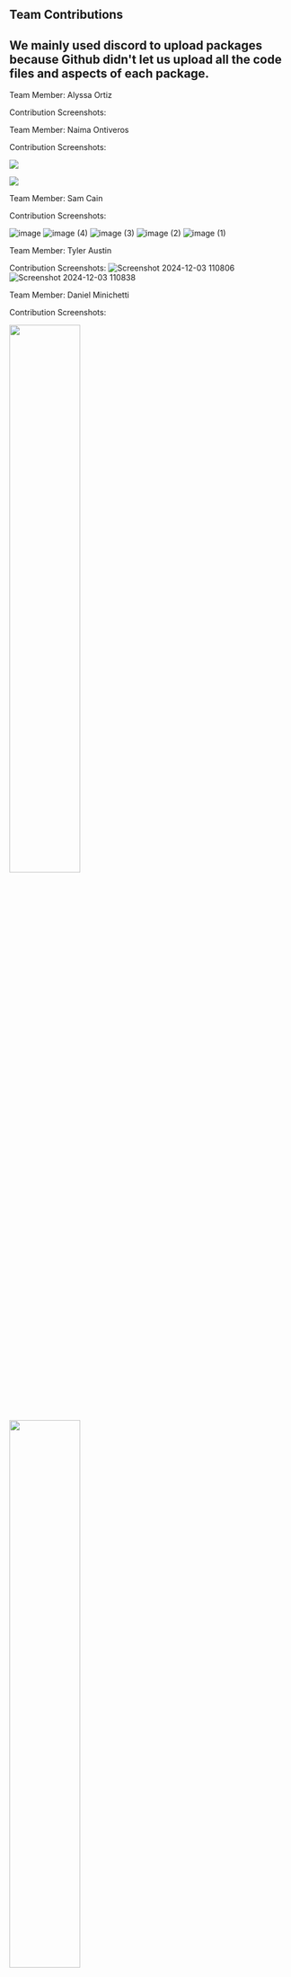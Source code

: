 ## Team Contributions

## We mainly used discord to upload packages because Github didn't let us upload all the code files and aspects of each package.

Team Member: Alyssa Ortiz

Contribution Screenshots:


Team Member: Naima Ontiveros

Contribution Screenshots:

![](https://i.ibb.co/410yZG5/image2.png)

![](https://i.ibb.co/g6RpCR2/image.png)


Team Member: Sam Cain

Contribution Screenshots:

![image](https://github.com/user-attachments/assets/dbbb7f96-2d3e-4810-a33a-ddc5c177306c)
![image (4)](https://github.com/user-attachments/assets/16b292e5-9a5e-4d1b-a4e3-3689f60af278)
![image (3)](https://github.com/user-attachments/assets/45b9c9a0-f9a8-4d85-ab68-381f6ba9e66a)
![image (2)](https://github.com/user-attachments/assets/bb654005-eb32-442b-8006-af5427dfc758)
![image (1)](https://github.com/user-attachments/assets/2acf5281-fc37-4d81-88a6-0880c1c3bc6b)


Team Member: Tyler Austin

Contribution Screenshots:
![Screenshot 2024-12-03 110806](https://github.com/user-attachments/assets/db7e7b4d-4789-43a3-aef7-1920bb5b7225)
![Screenshot 2024-12-03 110838](https://github.com/user-attachments/assets/6f1bee6a-d940-4922-a283-7d39a4ef911e)


Team Member: Daniel Minichetti

Contribution Screenshots:

<img src="https://i.imgur.com/T1pBqH6.jpeg" style="width: 50%; height: auto;" />

<img src="https://i.imgur.com/UAmtcZD.jpeg" style="width: 50%; height: auto;" />
